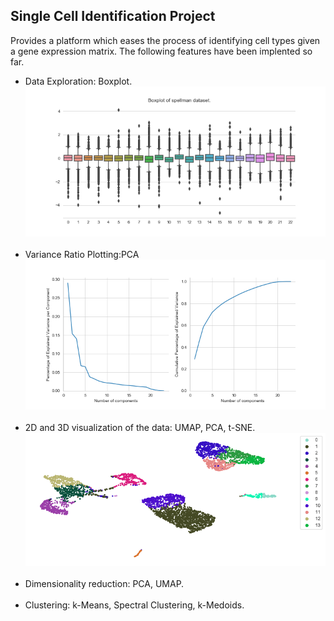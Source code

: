 <h2> Single Cell Identification Project</h2>

Provides a platform which eases the process of identifying cell types given a gene expression matrix.
The following features have been implented so far.

<ul>
    <li>Data Exploration: Boxplot.<br><img src='images/spellman_boxplot.png'/></li><br>
    <li>Variance Ratio Plotting:PCA<br><img src="images/spellman_var_ratio.png"/></li><br>
    <li>2D and 3D visualization of the data: UMAP, PCA, t-SNE.<br><img src='images/spleen_2d_umap.png'/></li><br>
    <li>Dimensionality reduction: PCA, UMAP.</li><br>
    <li>Clustering: k-Means, Spectral Clustering, k-Medoids.</li><br>
</ul>